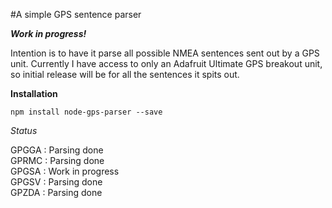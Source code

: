 #A simple GPS sentence parser

_**Work in progress!**_

Intention is to have it parse all possible NMEA sentences sent out by a GPS unit.
Currently I have access to only an Adafruit Ultimate GPS breakout unit, so
initial release will be for all the sentences it spits out.

**Installation**  

```npm install node-gps-parser --save```

*Status*

GPGGA : Parsing done  
GPRMC : Parsing done   
GPGSA : Work in progress  
GPGSV : Parsing done  
GPZDA : Parsing done
